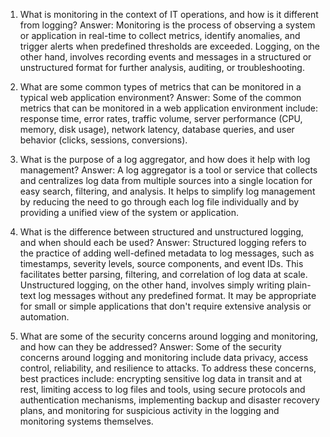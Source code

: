 1. What is monitoring in the context of IT operations, and how is it different from logging?
Answer: Monitoring is the process of observing a system or application in real-time to collect metrics, identify anomalies, and trigger alerts when predefined thresholds are exceeded. Logging, on the other hand, involves recording events and messages in a structured or unstructured format for further analysis, auditing, or troubleshooting.

2. What are some common types of metrics that can be monitored in a typical web application environment?
Answer: Some of the common metrics that can be monitored in a web application environment include: response time, error rates, traffic volume, server performance (CPU, memory, disk usage), network latency, database queries, and user behavior (clicks, sessions, conversions).

3. What is the purpose of a log aggregator, and how does it help with log management?
Answer: A log aggregator is a tool or service that collects and centralizes log data from multiple sources into a single location for easy search, filtering, and analysis. It helps to simplify log management by reducing the need to go through each log file individually and by providing a unified view of the system or application.

4. What is the difference between structured and unstructured logging, and when should each be used?
Answer: Structured logging refers to the practice of adding well-defined metadata to log messages, such as timestamps, severity levels, source components, and event IDs. This facilitates better parsing, filtering, and correlation of log data at scale. Unstructured logging, on the other hand, involves simply writing plain-text log messages without any predefined format. It may be appropriate for small or simple applications that don't require extensive analysis or automation.

5. What are some of the security concerns around logging and monitoring, and how can they be addressed?
Answer: Some of the security concerns around logging and monitoring include data privacy, access control, reliability, and resilience to attacks. To address these concerns, best practices include: encrypting sensitive log data in transit and at rest, limiting access to log files and tools, using secure protocols and authentication mechanisms, implementing backup and disaster recovery plans, and monitoring for suspicious activity in the logging and monitoring systems themselves.